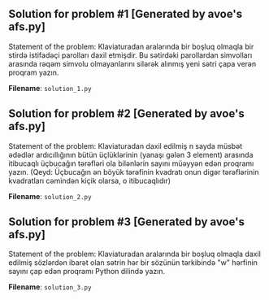 ## Solution for problem #1 [Generated by avoe's afs.py]

Statement of the problem:
Klaviaturadan aralarında bir boşluq olmaqla bir stirdə istifadəçi parolları daxil etmişdir. Bu sətirdəki parollardan simvolları arasında rəqəm simvolu olmayanlarını silərək alınmış yeni sətri çapa verən proqram yazın.

**Filename**: `solution_1.py`

## Solution for problem #2 [Generated by avoe's afs.py]

Statement of the problem:
Klaviaturadan daxil edilmiş n sayda müsbət ədədlər ardıcıllığının bütün üçlüklərinin (yanaşı gələn 3 element) arasında itibucaqlı üçbucağın tərəfləri ola bilənlərin sayını müəyyən edən proqramı yazın. (Qeyd: Üçbucağın ən böyük tərəfinin kvadratı onun digər tərəflərinin kvadratları cəmindən kiçik olarsa, o itibucaqlıdır)

**Filename**: `solution_2.py`

## Solution for problem #3 [Generated by avoe's afs.py]

Statement of the problem:
Klaviaturadan aralarında bir boşluq olmaqla daxil edilmiş sözlərdən ibarət olan sətrin hər bir sözünün tərkibində "w" hərfinin sayını çap edən proqramı Python dilində yazın.

**Filename**: `solution_3.py`
